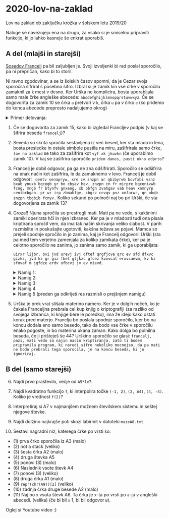 # 2020-lov-na-zaklad
Lov na zaklad ob zaključku krožka v šolskem letu 2019/20

Naloge se navezujejo ena na drugo, za vsako si je smiselno pripraviti funkcijo, ki jo lahko kasneje še enkrat uporabiš.

## A del (mlajši in starejši)
[Sosedov Francelj](https://www.youtube.com/watch?v=PyYhxQiQbOU) pa bil zaljubljen je. Svoji izvoljenki bi rad poslal sporočilo, pa ni prepričan, kako bi to storil.

Ni ravno zgodovinar, a se iz šolskih časov spomni, da je Cezar svoja sporočila šifriral s posebno šifro. Izbral si je zamik `k`in vse črke v sporočilu zamaknil za `k` mest v desno. Ker Urška ne komplicira, bosta uporabljala samo male črke angleške abecede: `abcdefghijklmnopqrstuvwxyz`.  Če se dogovorita za zamik 10 se črka `a` pretvori v `k`, črka `u` pa v črko `e` (ko pridemo do konca abecede preprosto nadaljujemo okrog)

<details> <summary>Primer delovanja:</summary>
<p>

![Šifriranje](https://upload.wikimedia.org/wikipedia/commons/thumb/4/4a/Caesar_cipher_left_shift_of_3.svg/1920px-Caesar_cipher_left_shift_of_3.svg.png "Šifriranje")
Črka `d` se kriptira kot črka `a`. in tako naprej.
</p>
</details>


1. Če se dogovorita za zamik 15, kako bi izgledal Francljev podpis (v kaj se šifrira beseda `francelj`)?

2. Seveda so skrita spročila sestavljena iz več besed, ker sta mlada in lena, bosta presledke in ostale simbole pustila na miru,  zašifrirala samo črke, `lov na zaklad` se tako za zašifrira kot `vyf xk jkuvkn` (če uporabimo zamik 10).  V kaj se zašifrira sporočilo `pridem danes, pusti okno odprto`?

3. Francelj je dobil odgovor, pa ga ne zna odšifrirati. Sporočilo se odšifrira na enak način kot zašifrira, le da zamaknemo v levo. Francelj je dobil odgovor:
     ```  qentv senapryw, xre zv znzpn ar qbibyrwb bovfxbi vznz bxab ynuxb bqcegb yr bo cbyav hev. znzpn cn fr mirpre bqcenivwb fcng, mngb fr btynfv gnxeng, xb obfgn zvahgav vab heav xnmnyrp cenibxbgan. pr wr irp zbmabfgv, cbgrz cevqv pvz xnfarwr, qn obqb znzpn tbgbib fcnyv. ```
     Koliko sekund po polnoči naj bo pri Urški, če sta dogovorjena za zamik 13?

4. Groza!! Njuna spročila so prestregli mati. Mati pa ne vedo, s kakšnimi zamiki operirata hči in njen izbranec. Ker pa je v mladosti tudi ona pisala kriptirana spročil vem, da ima tak način skrivanja veliko slabost. V parih razmislite in poskušajte ugotoviti, kakšna težava se pojavi. Mamca so prejeli spodnje spročilo in jo zanima, kaj je Francelj odgovoril Urški (sta pa med tem verjetno zamenjala za koliko zamikata črke), ker pa je celotno sporočilo ne zanima, jo zanima samo zamik, ki ga uporabljata:

	```uirxr lijbr, bvi jvd urevj ivj dftef qrgfjcve qrc ev sfd dfxvc gizkz, jvd kz gr giz fbel gljkzc gfcez kvxvcat erxvcaevm, kv kz sfuvaf m jgfdze erdv ufbcvi jv ev mievd.```
    <details> <summary>Namig 1:</summary>
	<p>
	Pomembem del razbijanja kriptiranih spročil je podatek o kontekstu. Razmisli o kontekstu tega sporočila. Torej vse informacije, okoli sporočila, ki niso zapisane v sporočilu samem. V paru porabita 5 minut za brainstormanje in poskušajta razmisliti.
	</p>
     </details>

    <details> <summary>Namig 2:</summary>
	<p>
	Perne, Novakovič , Strmčnik Žemva, Krapež, Ozimek, Batagelj, Klein, Taseva...
	</p>
	</details>

	<details> <summary>Namig 3:</summary>
	<p>
	Ali se slovenščina in angleščin v čem razlikujeta.
	</p>
	</details>

	<details> <summary>Namig 4</summary>
	<p>
	Ali šifra kakšno lastnost spročila ohrani
	</p>
	</details>

	<details> <summary>Namig 5 (preden ga odkriješ res razmisli o prejšnjem namigu)</summary>
	<p>
	Sporočilo je gotovo napisano v slovenščimi, dasiravno nekoliko arhaični. Poskusi vse možne zamike in preštej frekvenco črk, ki nastopajo, potem potrebuješ na roko pregledati zgolj nekaj zamikov
	</p>
	</details>

5. Urška je prek vrat slišala materino namero. Ker je v dolgih nočeh, ko je čakala Franceljna prebrala cel kup knjig o kriptografiji (za razliko od svojega izbranca, ki knjige bere le poredko), ima že idejo kako ostati korak pred materjo. Franclju bo poslala spodnje sporočilo, kjer bo na koncu dodala eno samo besedo, tako da bodo vse črke v sporočilu enako pogoste, in bo materina ukana zaman. Kako dolga bo polnilna beseda, če ji prišteješ še 44?
	Urškino sporočilo se glasi:
	```francelj, pazi, mati vedo za najin nacin kriptiranja, zato ti bodem pripravila program, ki naredi sifro nekoliko mocnejso, da pa mati ne bodo prebrali tega sporocila, je na koncu beseda, ki jo ignoriraj.```

## B del (samo starejši)

6. Najdi prvo praštevilo, večje od `A5*1e7`.

7. Najdi kvadratno funkcijo `f`, ki interpolira točke
`(-1, 2)`, `(2, A4)`, `(4, -4)`. Koliko je vrednost `f(2)`?

8. Interpretiraj si A7 v najmanjšem možnem številskem sistemu in seštej njegove števke.

9. Najdi dolžino najkrajše poti skozi labirinit v datoteki `mazeA8.txt`.

10. Sestavi nagradni niz, katerega črke po vrsti so:

- (1) prva črko sporočila iz A3 (malo)
- (2) not a stack (veliko)
- (3) šesta črka A2 (malo)
- (4) druga števka A5
- (5) ponovi (3) (malo)
- (6) Naslednik vsote števk A4
- (7) ponovi (3) (veliko)
- (8) druga črka A1 (malo)
- (9) `repr(chr(A9))[2]` (veliko)
- (10) zadnja črka druge besede A2 (malo)
- (11) Naj bo `x` vsota števk A6. Ta črka je `x`-ta po vrsti po `a`-ju v angleški abecedi.  (velika) (če bi bil `x` 1, bi bil odgovor `B`).

Oglej si Youtube video :)
